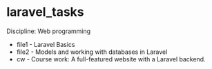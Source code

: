 # laravel_tasks
Discipline: Web programming
- file1 - Laravel Basics
- file2 - Models and working with databases in Laravel
- cw - Course work: A full-featured website with a Laravel backend.
